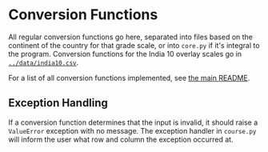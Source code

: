 # Conversion Functions

All regular conversion functions go here, separated into files based on the continent of the country for that grade scale, or into `core.py` if it's integral to the program.
Conversion functions for the India 10 overlay scales go in [`../data/india10.csv`](../data/india10.csv).

For a list of all conversion functions implemented, see [the main README](../README.md).

## Exception Handling

If a conversion function determines that the input is invalid, it should raise a `ValueError` exception with no message.
The exception handler in `course.py` will inform the user what row and column the exception occurred at.
